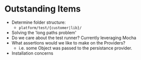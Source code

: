 # Outstanding Items

* Determine folder structure:
  * `platform/test/{customer|lib}/`
* Solving the 'long paths problem'
* Do we care about the test runner? Currently leveraging Mocha
* What assertions would we like to make on the Providers?
  * i.e. some Object was passed to the persistance provider.
* Installation concerns
